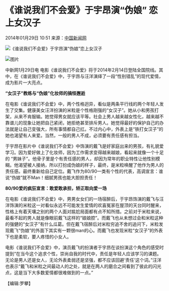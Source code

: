 # 《谁说我们不会爱》于宇昂演“伪娘” 恋上女汉子

2014年01月29日 10:51 来源：[中国新闻网](http://www.chinanews.com/) 

![《谁说我们不会爱》于宇昂演“伪娘”恋上女汉子](http://www.chinanews.com/fileftp/2020/03/2020-03-11/U194P4T47D46410F978DT20200311093349.jpg)

![图片](http://www.chinanews.com/fileftp/2020/03/2020-03-11/U194P4T47D46410F977DT20200311083723.jpg)

中新网1月29日电 电影《谁说我们不会爱》将于2014年2月14日登陆全国院线。其中，在《谁说我们不会爱》中，于宇昂与汪洋演绎了一段“性别错乱”的现代爱情，成为影片一大亮点。

**“女汉子”教练与“伪娘”化妆师的搞怪邂逅**

在电影《谁说我们不会爱》中，两个性格迥异，看似是两条平行线的两个年轻人发生了交集。健康美女汪洋扮演的米粒是个性格刚强的“女汉子”。她从小和男孩打架，从来不肯服输。她觉得男女就应该平等。社会上男人越来越女性化，越来越不靠谱儿的现象让她把自己紧闭，她拒绝甚至排斥男人。她觉得最好的保护自己的办法就是让自己变强大，所有事情都自己扛。不过内心中，外表上是“铁打女汉子”的她也渴望有人来爱。当然，一般的男人不成，必须要有责任感有担当。

于宇昂在影片中《谁说我们不会爱》中饰演的戴飞是好家庭出来的男孩，有礼貌爱学习。因为爱好做上了化妆师，因为工作需求变得越来越娘，看起来就像一个十足的 “男妹子”。他骨子里是个有责任感的男人，却因为常年的职业特性让他性别模糊。他渴望被人接纳，所以打扮成伪娘的样子，最终，是米粒唤醒了他作为男人的责任感。最终重新给自己定位。戴飞作为80/90一类有个性的代表，高调宣言：谁说“伪娘”就不Man！细腻男孩也能大胆担责任！

**80/90爱的疯狂宣言：敢爱敢承担，矫正取向爱一场**

在电影《谁说我们不会爱》中，男男女女们的一场宿醉后，于宇昂饰演的戴飞与汪洋饰演的米粒这一对看似永远不可能发生爱情的欢喜冤家在屋顶的天台同时醒来，性格上有着天壤之别的两个人面对尴尬局面都有点不知所措。之前对于米粒来说，最看不起的男人就是像眼前戴飞这样的“娘娘腔”。而戴飞也从未想过会和米粒这种的强健的“女汉子”有什么瓜葛。但在戴飞宿醉后对米粒穷追不舍的追问下，米粒发现戴飞“伪娘”的外面下其实有一颗很man的心。而戴飞也发现米粒“女汉子”的外表下也是柔软，要人疼惜的小女人。

电影《谁说我们不会爱》中，演员戴飞的扮演者于宇昂在谈扮演这个角色的感受时提到“在当今这个追求个性，崇尚自我的时代中，责任是年轻人应该学习的课题。无论是男人还是女人，无论外表柔弱还是坚强，都不应该回避‘责任’这个词。”汪洋也表示“戴飞和米粒之间最动人的之处，就是在两人的磨合之间看到了彼此的闪光点，这是当下大多数爱情都很难做到的一点。”

【编辑:罗攀】